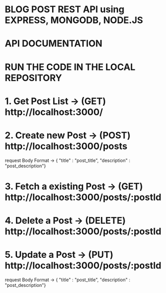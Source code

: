 # BLOG POST REST API using EXPRESS, MONGODB, NODE.JS

# API DOCUMENTATION
# RUN THE CODE IN THE LOCAL REPOSITORY

# 1. Get Post List      -> (GET) http://localhost:3000/

# 2. Create new Post    -> (POST) http://localhost:3000/posts
  request Body Format -> { "title" : "post_title", "description" : "post_description"}


# 3. Fetch a existing Post -> (GET) http://localhost:3000/posts/:postId

# 4. Delete a Post        -> (DELETE) http://localhost:3000/posts/:postId

# 5. Update a Post        -> (PUT) http://localhost:3000/posts/:postId
  request Body Format -> { "title" : "post_title", "description" : "post_description"}

